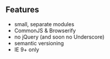 ##  Features

- small, separate modules
- CommonJS & Browserify
- no jQuery (and soon no Underscore)
- semantic versioning
- IE 9+ only
